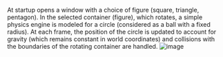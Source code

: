 At startup opens a window with a choice of figure (square, triangle, pentagon). 
In the selected container (figure), which rotates, a simple physics engine is modeled for a circle (considered as a ball with a fixed radius).
At each frame, the position of the circle is updated to account for gravity 
(which remains constant in world coordinates) and collisions with the boundaries of the rotating container are handled.
![image](https://github.com/user-attachments/assets/b0c7679b-9124-49d1-956f-059517c2b17f)
